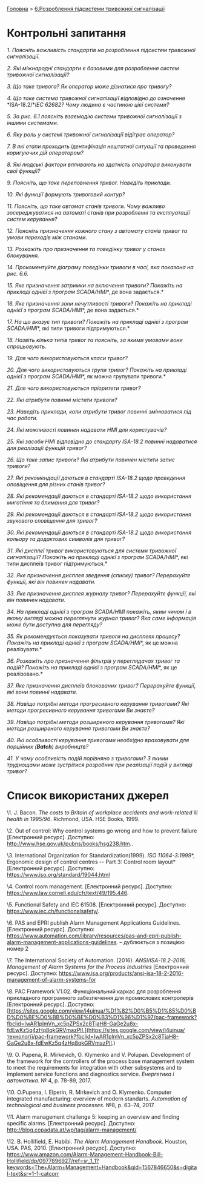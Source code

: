 [Головна](README.md) > [6.Розроблення підсистеми тривожної сигналізації](6.md)

# Контрольні запитання 

*1.*    *Поясніть важливість стандартів на розроблення підсистем тривожної сигналізації.* 

*2.*    *Які міжнародні стандарти є базовими для розроблення систем тривожної сигналізації?*

*3.*    *Що таке тривога? Як оператор може дізнатися про тривогу?*

*4.*    *Що таке система тривожної сигналізації відповідно до означення* *ISA-18.2/**IEC 62682?* *Чому людина є частиною цієї системи?*

*5.*     *За рис. 6.1 поясніть взаємодію системи тривожної сигналізації з іншими системами.*

*6.*    *Яку роль у системі тривожної сигналізації відіграє оператор?*

*7.*    *В які етапи проходить ідентифікація нештатної ситуації та проведення коригуючих дій оператором?*

*8.*    *Які людські фактори впливають на здатність оператора виконувати свої функції?* 

*9.*    *Поясніть, що таке переповнення тривог. Наведіть приклади.*

*10.*  *Які функції формують тривоговий контур?*

*11.*  *Поясніть, що таке автомат станів тривоги. Чому важливо зосереджуватися на автоматі станів при розробленні та експлуатації систем керування?*

*12.*  *Поясніть призначення кожного стану з автомату станів тривог та умови переходів між станами.*

*13.*  *Розкажіть про призначення та поведінку тривог у станах блокування.*

*14.*   *Прокоментуйте діаграму поведінки тривоги в часі, яка показана на рис. 6.6.*

*15.*  *Яке призначення затримки на включення тривоги? Покажіть на прикладі однієї з програм* *SCADA/HMI**, де вона задається.* 

*16.*  *Яке призначення зони нечутливості тривоги? Покажіть на прикладі однієї з програм* *SCADA/HMI**, де вона задається.*

*17.*  *На що вказує тип тривоги? Покажіть на прикладі однієї з програм* *SCADA/HMI**, які типи тривоги підтримуються.*

*18.*  *Назвіть кілька типів тривог та поясніть, за якими умовами вони спрацьовують.*

*19.*  *Для чого використовуються класи тривог?*

*20.*  *Для чого використовуються групи тривог? Покажіть на прикладі однієї з програм* *SCADA/HMI**, як можна групувати тривоги.*

*21.*  *Для чого використовуються пріоритети тривог?* 

*22.*  *Які атрибути повинні містити тривоги?* 

*23.*  *Наведіть приклади, коли атрибути тривог повинні змінюватися під час роботи.*

*24.*  *Які можливості повинен надавати* *HMI* *для користувачів?* 

*25.*  *Які засоби* *HMI* *відповідно до стандарту* *ISA-18.2* *повинні надаватися для реалізації функцій тривог?* 

*26.*  *Що таке запис тривоги? Які атрибути повинен містити запис тривоги?*

*27.*  *Які рекомендації даються в стандарті* *ISA-18.2* *щодо проведення оповіщення для різних станів тривог?*

*28.*  *Які рекомендації даються в стандарті* *ISA-18.2* *щодо використання миготіння та блимання для тривог?*

*29.*  *Які рекомендації даються в стандарті* *ISA-18.2* *щодо використання звукового сповіщення для тривог?*

*30.*  *Які рекомендації даються в стандарті* *ISA-18.2* *щодо використання кольору та додактових символів для тривог?*

*31.*  *Які дисплеї тривог використовуються для системи тривожної сигналізації? Покажіть на прикладі однієї з програм* *SCADA/HMI**, які типи дисплеїв тривог підтримуються.*

*32.*  *Яке призначення дисплея зведення (списку) тривог? Перерахуйте функції, які він повинен надавати.*

*33.*  *Яке призначення дисплея журналу тривог? Перерахуйте функції, які він повинен надавати.*

*34.*  *На прикладі однієї з програм* *SCADA/HMI* *покажіть, яким чином і в якому вигляді можна переглянути журнал тривог? Яка саме інформація може бути доступна для перегляду?*

*35.*  *Як рекомендується показувати тривоги на дисплеях процесу? Покажіть на прикладі однієї з програм* *SCADA/HMI**, як це можна реалізувати.*

*36.*  *Розкажіть про призначення фільтрів у переглядачах тривог та подій? Покажіть на прикладі однієї з програм* *SCADA/HMI**, як це реалізовано.*

*37.*  *Яке призначення дисплеїв блокованих тривог? Перерахуйте функції, які вони повинні надавати.*

*38.*  *Навіщо потрібні методи прогресивного керування тривогами? Які методи прогресивного керування тривогами Ви знаєте?*

*39.*  *Навіщо потрібні методи розширеного керування тривогами? Які методи розширеного керування тривогами Ви знаєте?*

*40.*  *Які особливості керування тривогами необхідно враховувати для порційних (**Batch**) виробництв?* 

*41.*  *У чому особливість подій порівняно з тривогами? З якими труднощами може зустрітися розробник при реалізації подій у вигляді тривог?*

# Список використаних джерел

\1.   J. Bacon. *The costs to Britain of workplace accidents and work-related ill health in 1995/96*. Richmond, USA. HSE Books, 1999.

\2.    Out of control: Why control systems go wrong and how to prevent failure [Електронний ресурс]. Доступно: http://www.hse.gov.uk/pubns/books/hsg238.htm..

\3.   International Organization for Standardization(1999). *ISO 11064-3:1999**, Ergonomic design of control centres -- Part 3: Control room layout* [Електронний ресурс]. Доступно: https://www.iso.org/standard/19044.html

\4.   Control room management. [Електронний ресурс]. Доступно: https://www.law.cornell.edu/cfr/text/49/195.446.

\5.    Functional Safety and IEC 61508. [Електронний ресурс]. Доступно: https://www.iec.ch/functionalsafety/.

\6.   PAS and EPRI publish Alarm Management Applications Guidelines. [Електронний ресурс]. Доступно:  https://www.automation.com/library/resources/pas-and-epri-publish-alarm-management-applications-guidelines. – дублюється з позицією номер 2

\7.    The International Society of Automation. (2016). *ANSI/ISA-18.2-2016, Management of Alarm Systems for the Process Industries* [Електронний ресурс]. Доступно: https://www.isa.org/products/ansi-isa-18-2-2016-management-of-alarm-systems-for

\8.   PAC Framework V1.02. Функціональний каркас для розроблення прикладного програмного забезпечення для промислових контролерів [Електронний ресурс]. Доступно: [https://sites.google.com/view/i4uinua/%D1%82%D0%B5%D1%85%D0%BD%D0%BE%D0%BB%D0%BE%D0%B3%D1%96%D1%97/pac-framework?fbclid=IwAR1plmVn_xc5pZPSx2c8TjaH8-GaGe2u8x-fdEwKz5q4zHq8qkGRVmazPII.](https://sites.google.com/view/i4uinua/технології/pac-framework?fbclid=IwAR1plmVn_xc5pZPSx2c8TjaH8-GaGe2u8x-fdEwKz5q4zHq8qkGRVmazPII.)

\9.   O. Pupena, R. Mirkevich, O. Klymenko and V. Polupan. Development of the framework for the controllers of the process base management system to meet the requirements for integration with other subsystems and to implement service functions and diagnostics service. *Енергетика і автоматика*. № 4, p. 78-89, 2017.

\10.  O.Pupena, I. Elperin, R. Mirkevich and O. Klymenko. Computer integrated manufacturing: overview of modern standarts. *Automation of technological and business processes*. №8, 
 p. 63–74, 2017.

\11. Alarm management challenge 5: keeping an overview and finding specific alarms. [Електронний ресурс]. Доступно: http://blog.copadata.at/wp/tag/alarm-management/ 

\12. B. Hollifield, E. Habibi. *The Alarm Management Handbook*. Houston, USA. PAS, 2010. [Електронний ресурс]. Доступно: https://www.amazon.com/Alarm-Management-Handbook-Bill-Hollifield/dp/0977896927/ref=sr_1_1?keywords=The+Alarm+Management+Handbook&qid=1567846650&s=digital-text&sr=1-1-catcorr

  